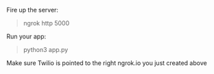 Fire up the server:
> ngrok http 5000

Run your app:
> python3 app.py

Make sure Twilio is pointed to the right ngrok.io you just created above
